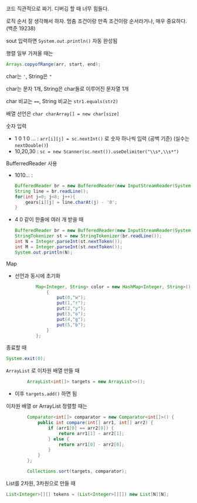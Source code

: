 코드 직관적으로 짜기. 디버깅 할 때 너무 힘들다.

로직 순서 잘 생각해서 하자. 멈춤 조건이랑 만족 조건이랑 순서라거나, 매우 중요하다. (백준 19238)



sout 입력하면 `System.out.println()` 자동 완성됨



행렬 일부 가져올 때는 

```java
Arrays.copyofRange(arr, start, end);
```
char는 `'`, String은 `"`

char는 문자 1개, String은 char들로 이루어진 문자열 1개

char 비교는 `==`, String 비교는 `str1.equals(str2)`

배열 선언은 `char charArray[] = new char[size]` 



숫자 입력

- 1 0 1 0 ... : `arr[i][j] = sc.nextInt()` 로 숫자 하나씩 입력 (공백 기준) (실수는 `nextDouble()`)
- 10,20,30 : `sc = new Scanner(sc.next()).useDelimiter("\\s*,\\s*")`

BufferredReader 사용

- 1010... : 

  ```java
  BufferedReader br = new BufferedReader(new InputStreamReader(System.in));
  String line = br.readLine();
  for(int j=0; j<8; j++){
      gears[i][j] = line.charAt(j) - '0';
  }
  ```

- 4 0 같이 한줄에 여러 개 받을 때

  ```java
  BufferedReader br = new BufferedReader(new InputStreamReader(System.in));
  StringTokenizer st = new StringTokenizer(br.readLine());
  int N = Integer.parseInt(st.nextToken());
  int M = Integer.parseInt(st.nextToken());
  System.out.println(N);
  ```
  
  

Map

- 선언과 동시에 초기화

  ```java
          Map<Integer, String> color = new HashMap<Integer, String>() {
              {
                  put(0,"w");
                  put(1,"r");
                  put(2,"y");
                  put(3,"o");
                  put(4,"g");
                  put(5,"b");
              }
          };
  ```




종료할 때 

```java
System.exit(0);
```



`ArrayList` 로 이차원 배열 만들 때

```java
        ArrayList<int[]> targets = new ArrayList<>();
```

- 이후 `targets.add()` 하면 됨



이차원 배열 or ArrayList 정렬할 때는

```java
        Comparator<int[]> comparator = new Comparator<int[]>() {
            public int compare(int[] arr1, int[] arr2) {
                if (arr1[0] == arr2[0]) {
                    return arr1[1] - arr2[1];
                } else {
                    return arr1[0] - arr2[0];
                }
            }
        };

        Collections.sort(targets, comparator);
```


List를 2차원, 3차원으로 만들 때

```java
List<Integer>[][] tokens = (List<Integer>[][]) new List[N][N];
```

